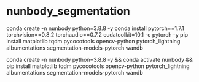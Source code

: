 # nunbody_segmentation

conda create -n nunbody python=3.8.8 -y
conda install pytorch==1.7.1 torchvision==0.8.2 torchaudio==0.7.2 cudatoolkit=10.1 -c pytorch -y
pip install matplotlib tqdm pycocotools opencv-python pytorch_lightning albumentations segmentation-models-pytorch wandb

conda create -n nunbody python=3.8.8 -y && conda activate nunbody && pip install matplotlib tqdm pycocotools opencv-python pytorch_lightning albumentations segmentation-models-pytorch wandb
